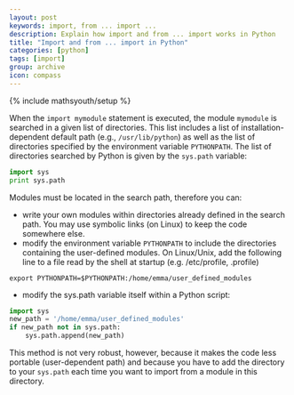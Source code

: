 ```yaml
---
layout: post
keywords: import, from ... import ...
description: Explain how import and from ... import works in Python
title: "Import and from ... import in Python"
categories: [python]
tags: [import]
group: archive
icon: compass
---
```

{% include mathsyouth/setup %}


When the `import mymodule` statement is executed, the module `mymodule` is searched in a given list of directories. This list includes
a list of installation-dependent default path (e.g., `/usr/lib/python`) as well as the list of directories specified by the environment
variable `PYTHONPATH`. The list of directories searched by Python is given by the `sys.path` variable:

```Python
import sys
print sys.path
```

Modules must be located in the search path, therefore you can:

* write your own modules within directories already defined in the search path. You may use symbolic links (on Linux) to keep the code
somewhere else.
* modify the environment variable `PYTHONPATH` to include the directories containing the user-defined modules. On Linux/Unix,
add the following line to a file read by the shell at startup (e.g. /etc/profile, .profile)

```shell
export PYTHONPATH=$PYTHONPATH:/home/emma/user_defined_modules
```

* modify the sys.path variable itself within a Python script:

```Python
import sys
new_path = '/home/emma/user_defined_modules'
if new_path not in sys.path:
    sys.path.append(new_path)
```

This method is not very robust, however, because it makes the code less portable (user-dependent path) and because you have to add
the directory to your `sys.path` each time you want to import from a module in this directory.
